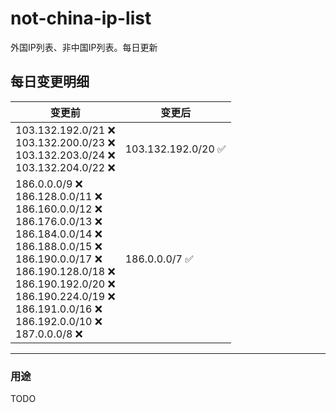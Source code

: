 # not-china-ip-list
外国IP列表、非中国IP列表。每日更新

每日变更明细
--------------------
|  变更前   | 变更后 |
|  ----  | ----  |
|  103.132.192.0/21 :x: <br> 103.132.200.0/23 :x: <br> 103.132.203.0/24 :x: <br> 103.132.204.0/22 :x: <br> | 103.132.192.0/20 :white_check_mark: | 
|  186.0.0.0/9 :x: <br> 186.128.0.0/11 :x: <br> 186.160.0.0/12 :x: <br> 186.176.0.0/13 :x: <br> 186.184.0.0/14 :x: <br> 186.188.0.0/15 :x: <br> 186.190.0.0/17 :x: <br> 186.190.128.0/18 :x: <br> 186.190.192.0/20 :x: <br> 186.190.224.0/19 :x: <br> 186.191.0.0/16 :x: <br> 186.192.0.0/10 :x: <br> 187.0.0.0/8 :x: <br> | 186.0.0.0/7 :white_check_mark: | 

--------------------
### 用途
TODO

